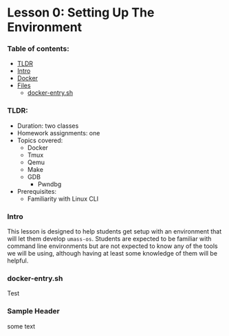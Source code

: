 # Lesson 0: Setting Up The Environment

### Table of contents:
- [TLDR](#tldr)
- [Intro](#intro)
- [Docker](#docker)
- [Files](#files)
	- <a href=#docker-entry>docker-entry.sh</a>

### TLDR:
- Duration: two classes
- Homework assignments: one
- Topics covered: 
	- Docker
	- Tmux
	- Qemu
	- Make
	- GDB
		- Pwndbg
- Prerequisites:
	- Familiarity with Linux CLI
	
### Intro
This lesson is designed to help students get setup with an environment that will let them develop `umass-os`. Students are expected to be familiar with command line environments but are not expected to know any of the tools we will be using, although having at least some knowledge of them will be helpful. 



### <a id="docker-entry"></a>docker-entry.sh
Test

### Sample Header
some text
